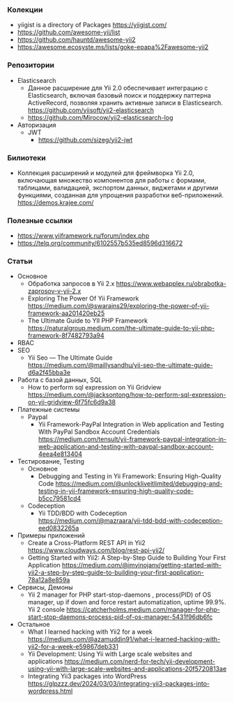 ### Колекции

- yiigist is a directory of Packages https://yiigist.com/
- https://github.com/awesome-yii/list
- https://github.com/hauntd/awesome-yii2
- https://awesome.ecosyste.ms/lists/goke-epapa%2Fawesome-yii2

### Репозитории

- Elasticsearch
  - Данное расширение для Yii 2.0 обеспечивает интеграцию с Elasticsearch, включая базовый поиск и поддержку паттерна ActiveRecord, позволяя хранить активные записи в Elasticsearch. https://github.com/yiisoft/yii2-elasticsearch
  - https://github.com/Mirocow/yii2-elasticsearch-log
- Авторизация
  - JWT
    - https://github.com/sizeg/yii2-jwt

### Билиотеки

- Коллекция расширений и модулей для фреймворка Yii 2.0, включающая множество компонентов для работы с формами, таблицами, валидацией, экспортом данных, виджетами и другими функциями, созданная для упрощения разработки веб-приложений. https://demos.krajee.com/

### Полезные ссылки

- https://www.yiiframework.ru/forum/index.php
- https://telq.org/community/6102557b535ed8596d316672

### Статьи

- Основное
  - Обработка запросов в Yii 2.x https://www.webapplex.ru/obrabotka-zaprosov-v-yii-2.x
  - Exploring The Power Of Yii Framework https://medium.com/@swarajns29/exploring-the-power-of-yii-framework-aa201420eb25
  - The Ultimate Guide to YII PHP Framework https://naturalgroup.medium.com/the-ultimate-guide-to-yii-php-framework-8f7482793a94
- RBAC
- SEO
  - Yii Seo — The Ultimate Guide https://medium.com/@maillysandhu/yii-seo-the-ultimate-guide-d6a2f45bba3e
- Работа с базой данных, SQL
  - How to perform sql expression on Yii Gridview https://medium.com/@jacksontong/how-to-perform-sql-expression-on-yii-gridview-6f75fc6d9a38
- Платежные системы
  - Paypal
    - Yii Framework-PayPal Integration in Web application and Testing With PayPal Sandbox Account Credentials https://medium.com/tensult/yii-framework-paypal-integration-in-web-application-and-testing-with-paypal-sandbox-account-4eea4e813404
- Тестирование, Testing
  - Основное
    - Debugging and Testing in Yii Framework: Ensuring High-Quality Code https://medium.com/@unlockliveitlimited/debugging-and-testing-in-yii-framework-ensuring-high-quality-code-b5cc79581cd4
  - Codeception
    - Yii TDD/BDD with Codeception https://medium.com/@mazraara/yii-tdd-bdd-with-codeception-eed0832265a
- Примеры приложений
  - Create a Cross-Platform REST API in Yii2 https://www.cloudways.com/blog/rest-api-yii2/
  - Getting Started with Yii2: A Step-by-Step Guide to Building Your First Application https://medium.com/@imvinojanv/getting-started-with-yii2-a-step-by-step-guide-to-building-your-first-application-78a12a8e859a
- Сервисы, Демоны
  - Yii 2 manager for PHP start-stop-daemons , process(PID) of OS manager, up if down and force restart automatization, uptime 99.9%. Yii 2 console https://catcherholms.medium.com/manager-for-php-start-stop-daemons-process-pid-of-os-manager-5431f96db6fc
- Остальное
  - What I learned hacking with Yii2 for a week https://medium.com/@azamuddin91/what-i-learned-hacking-with-yii2-for-a-week-e59867deb331
  - Yii Development: Using Yii with Large scale websites and applications https://medium.com/nerd-for-tech/yii-development-using-yii-with-large-scale-websites-and-applications-20f5720813ae
  - Integrating Yii3 packages into WordPress https://glpzzz.dev/2024/03/03/integrating-yii3-packages-into-wordpress.html
